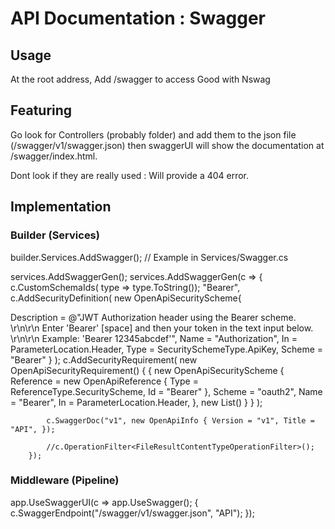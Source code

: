 # API Documentation : Swagger

## Usage 
At the root address, Add /swagger to access
Good with Nswag

## Featuring

Go look for Controllers (probably folder) and add them to the json file (/swagger/v1/swagger.json) then swaggerUI will show the documentation at /swagger/index.html.

Dont look if they are really used : Will provide a 404 error.

## Implementation

### Builder (Services)
builder.Services.AddSwagger(); // Example in Services/Swagger.cs

services.AddSwaggerGen();
services.AddSwaggerGen(c => {  
c.CustomSchemaIds(
type => type.ToString()); 
"Bearer", 
c.AddSecurityDefinition( 
new OpenApiSecurityScheme{
                    
Description = @"JWT Authorization header using the Bearer scheme. \r\n\r\n Enter 'Bearer' [space] and then your token in the text input below. \r\n\r\n Example: 'Bearer 12345abcdef'", 
Name = "Authorization",
In = ParameterLocation.Header, 
Type = SecuritySchemeType.ApiKey, 
Scheme = "Bearer" }
);
c.AddSecurityRequirement(
                new OpenApiSecurityRequirement() {
                    { new OpenApiSecurityScheme
                        { Reference = new OpenApiReference
                            { Type = ReferenceType.SecurityScheme,
                                Id = "Bearer" },
                            Scheme = "oauth2",
                            Name = "Bearer",
                            In = ParameterLocation.Header,
                        },
                        new List<string>()
                    }
                }
            );

            c.SwaggerDoc("v1", new OpenApiInfo { Version = "v1", Title = "API", });

            //c.OperationFilter<FileResultContentTypeOperationFilter>();
        });
 

### Middleware (Pipeline)
app.UseSwaggerUI(c =>
app.UseSwagger();
{
    c.SwaggerEndpoint("/swagger/v1/swagger.json", "API");
});

